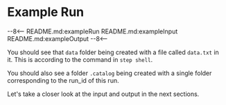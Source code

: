 # Example Run

--8<--
README.md:exampleRun
README.md:exampleInput
README.md:exampleOutput
--8<--

You should see that ```data``` folder being created with a file called ```data.txt``` in it.
This is according to the command in ```step shell```.

You should also see a folder ```.catalog``` being created with a single folder corresponding to the run_id of this run.




Let's take a closer look at the input and output in the next sections.
